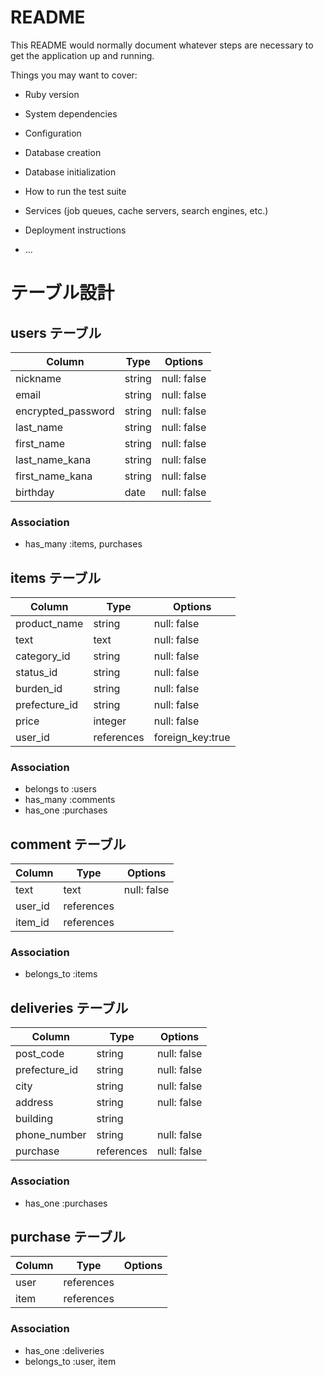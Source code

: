 # README

This README would normally document whatever steps are necessary to get the
application up and running.

Things you may want to cover:

* Ruby version

* System dependencies

* Configuration

* Database creation

* Database initialization

* How to run the test suite

* Services (job queues, cache servers, search engines, etc.)

* Deployment instructions

* ...

# テーブル設計

## users テーブル

| Column             | Type    | Options     |
| ------------------ | ------- | ----------- |
| nickname           | string  | null: false |
| email              | string  | null: false |
| encrypted_password | string  | null: false |
| last_name          | string  | null: false |
| first_name         | string  | null: false |
| last_name_kana     | string  | null: false |
| first_name_kana    | string  | null: false |
| birthday           | date    | null: false |

### Association

- has_many :items, purchases

## items テーブル

| Column        | Type       | Options          |
| ------------- | ---------- | ---------------- |
| product_name  | string     | null: false      |
| text          | text       | null: false      |
| category_id   | string     | null: false      |
| status_id     | string     | null: false      |
| burden_id     | string     | null: false      |
| prefecture_id | string     | null: false      |
| price         | integer    | null: false      |
| user_id       | references | foreign_key:true |

### Association

- belongs to :users
- has_many :comments
- has_one :purchases

## comment テーブル

| Column  | Type       | Options     |
| ------- | ---------- | ----------- |
| text    | text       | null: false |
| user_id | references |             |
| item_id | references |             |

### Association

- belongs_to :items

## deliveries テーブル

| Column        | Type       | Options     |
| ------------- | ---------- | ----------- |
| post_code     | string     | null: false |
| prefecture_id | string     | null: false |
| city          | string     | null: false |
| address       | string     | null: false |
| building      | string     |             |
| phone_number  | string     | null: false |
| purchase      | references | null: false |

### Association

- has_one :purchases

## purchase テーブル

| Column | Type       | Options |
| ------ | ---------- | ------- |
| user   | references |         |
| item   | references |         |

### Association

- has_one :deliveries
- belongs_to :user, item